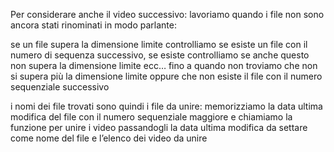 Per considerare anche il video successivo:
lavoriamo quando i file non sono ancora stati rinominati in modo parlante:

se un file supera la dimensione limite controlliamo se esiste un file con il numero di sequenza successivo, se esiste controlliamo se anche questo non supera la dimensione limite ecc… fino a quando non troviamo che non si supera più la dimensione limite oppure che non esiste il file con il numero sequenziale successivo

i nomi dei file trovati sono quindi i file da unire: memorizziamo la data ultima modifica del file con il numero sequenziale maggiore e chiamiamo la funzione per unire i video passandogli la data ultima modifica da settare come nome del file e l’elenco dei video da unire